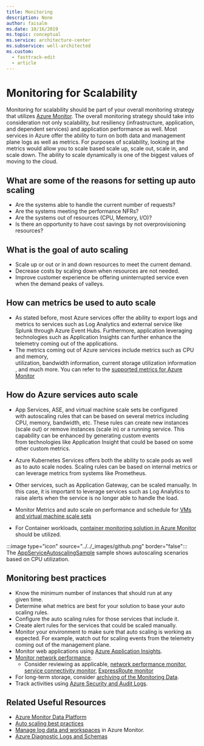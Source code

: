 ```yaml
---
title: Monitoring
description: None
author: faisalm
ms.date: 10/16/2019
ms.topic: conceptual
ms.service: architecture-center
ms.subservice: well-architected
ms.custom:
  - fasttrack-edit
  - article
---
```


# Monitoring for Scalability

Monitoring for scalability should be part of your overall monitoring strategy that utilizes [Azure Monitor](/azure/azure-monitor/). The overall monitoring strategy should take into consideration not only scalability, but resiliency (infrastructure, application, and dependent services) and application performance as well. Most services in Azure offer the ability to turn on both data and management plane logs as well as metrics. For purposes of scalability, looking at the metrics would allow you to scale based scale up, scale out, scale in, and scale down. The ability to scale dynamically is one of the biggest values of moving to the cloud.  

## What are some of the reasons for setting up auto scaling

- Are the systems able to handle the current number of requests?
- Are the systems meeting the performance NFRs?
- Are the systems out of resources (CPU, Memory, I/O)?
- Is there an opportunity to have cost savings by not overprovisioning resources?

## What is the goal of auto scaling

- Scale up or out or in and down resources to meet the current demand.
- Decrease costs by scaling down when resources are not needed.
- Improve customer experience be offering uninterrupted service even when the demand peaks of valleys.

## How can metrics be used to auto scale

- As stated before, most Azure services offer the ability to export logs and metrics to services such as Log Analytics and external service like Splunk through Azure Event Hubs. Furthermore, application leveraging technologies such as Application Insights can further enhance the telemetry coming out of the applications.  
- The metrics coming out of Azure services include metrics such as CPU and memory, utilization, bandwidth information, current storage utilization information, and much more. You can refer to the [supported metrics for Azure Monitor](/azure/azure-monitor/platform/metrics-supported)

## How do Azure services auto scale

- App Services, ASE, and virtual machine scale sets be configured with autoscaling rules that can be based on several metrics including CPU, memory, bandwidth, etc. These rules can create new instances (scale out) or remove instances (scale in) or a running service. This capability can be enhanced by generating custom events from technologies like Application Insight that could be based on some other custom metrics.
- Azure Kubernetes Services offers both the ability to scale pods as well as to auto scale nodes. Scaling rules can be based on internal metrics or can leverage metrics from systems like Prometheus.
- Other services, such as Application Gateway, can be scaled manually. In this case, it is important to leverage services such as Log Analytics to raise alerts when the service is no longer able to handle the load.

- Monitor Metrics and auto scale on performance and schedule for [VMs and virtual machine scale sets](/azure/azure-monitor/insights/vminsights-overview)

- For Container workloads, [container monitoring solution in Azure Monitor](/azure/azure-monitor/insights/containers) should be utilized.

:::image type="icon" source="../../_images/github.png" border="false"::: The [AppServiceAutoscalingSample](https://github.com/mspnp/samples/tree/master/PerformanceEfficiency/AppServiceAutoscalingSample) sample shows autoscaling scenarios based on CPU utilization. 

## Monitoring best practices

- Know the minimum number of instances that should run at any given time.
- Determine what metrics are best for your solution to base your auto scaling rules.
- Configure the auto scaling rules for those services that include it.
- Create alert rules for the services that could be scaled manually.
- Monitor your environment to make sure that auto scaling is working as expected. For example, watch out for scaling events from the telemetry coming out of the management plane.
- Monitor web applications using [Azure Application Insights](/azure/azure-monitor/learn/quick-monitor-portal).
- [Monitor network performance](/azure/azure-monitor/insights/network-performance-monitor).
  - Consider reviewing as applicable, [network performance monitor](/azure/azure-monitor/insights/network-performance-monitor-performance-monitor), [service connectivity monitor](/azure/azure-monitor/insights/network-performance-monitor-service-connectivity), [ExpressRoute monitor](/azure/azure-monitor/insights/network-performance-monitor-expressroute)
- For long-term storage, consider [archiving of the Monitoring Data](/azure/azure-monitor/learn/tutorial-archive-data).
- Track activities using [Azure Security and Audit Logs](/azure/security/fundamentals/log-audit).

## Related Useful Resources

- [Azure Monitor Data Platform](/azure/azure-monitor/platform/data-platform)
- [Auto scaling best practices](/azure/azure-monitor/platform/autoscale-best-practices)
- [Manage log data and workspaces](/azure/azure-monitor/platform/manage-access)
in Azure Monitor.
- [Azure Diagnostic Logs and Schemas](/azure/azure-monitor/platform/diagnostic-logs-schema)